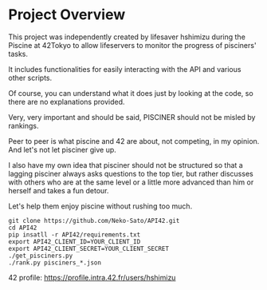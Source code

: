 # Project Overview

This project was independently created by lifesaver hshimizu during the Piscine at 42Tokyo to allow lifeservers to monitor the progress of pisciners' tasks.

It includes functionalities for easily interacting with the API and various other scripts.

Of course, you can understand what it does just by looking at the code, so there are no explanations provided.

Very, very important and should be said,
PISCINER should not be misled by rankings.

Peer to peer is what piscine and 42 are about, not competing, in my opinion.
And let's not let pisciner give up.

I also have my own idea that pisciner should not be structured so that a lagging pisciner always asks questions to the top tier, but rather discusses with others who are at the same level or a little more advanced than him or herself and takes a fun detour.

Let's help them enjoy piscine without rushing too much.

```
git clone https://github.com/Neko-Sato/API42.git
cd API42
pip insatll -r API42/requirements.txt
export API42_CLIENT_ID=YOUR_CLIENT_ID
export API42_CLIENT_SECRET=YOUR_CLIENT_SECRET
./get_pisciners.py
./rank.py pisciners_*.json
```

42 profile: https://profile.intra.42.fr/users/hshimizu